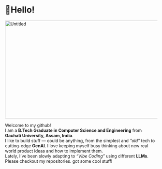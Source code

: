 # 👋**Hello!**  
<img width="576" height="324" alt="Untitled" src="https://github.com/user-attachments/assets/af198fcf-fbd8-4eb7-b9af-048e1f42192a" />

Welcome to my github!  
I am a **B.Tech Graduate in Computer Science and Engineering** from **Gauhati University, Assam, India**.  
I like to build stuff — could be anything, from the simplest and *"old"* tech to cutting-edge **GenAI**.
I love keeping myself busy thinking about new real world product ideas and how to implement them.  
Lately, I’ve been slowly adapting to *“Vibe Coding”* using different **LLMs**.  
Please checkout my repositories. got some cool stuff!
